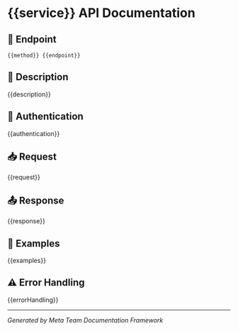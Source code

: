 # {{service}} API Documentation

## 🔗 Endpoint
`{{method}} {{endpoint}}`

## 📝 Description
{{description}}

## 🔐 Authentication
{{authentication}}

## 📥 Request
{{request}}

## 📤 Response
{{response}}

## 🧪 Examples
{{examples}}

## ⚠️ Error Handling
{{errorHandling}}

---
*Generated by Meta Team Documentation Framework*